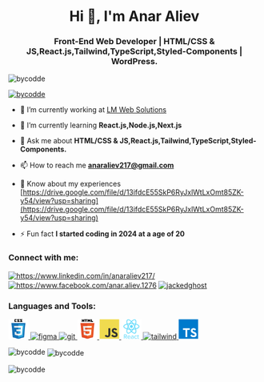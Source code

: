 <h1 align="center">Hi 👋, I'm Anar Aliev</h1>
<h3 align="center">Front-End Web Developer | HTML/CSS & JS,React.js,Tailwind,TypeScript,Styled-Components | WordPress.</h3>

<p align="left"> <img src="https://komarev.com/ghpvc/?username=bycodde&label=Profile%20views&color=0e75b6&style=flat" alt="bycodde" /> </p>

<p align="left"> <a href="https://github.com/ryo-ma/github-profile-trophy"><img src="https://github-profile-trophy.vercel.app/?username=bycodde" alt="bycodde" /></a> </p>

- 🔭 I’m currently working at [LM Web Solutions](https://lm-studio.co.il/en/)

- 🌱 I’m currently learning **React.js,Node.js,Next.js**

- 💬 Ask me about **HTML/CSS & JS,React.js,Tailwind,TypeScript,Styled-Components.**

- 📫 How to reach me **anaraliev217@gmail.com**

- 📄 Know about my experiences [https://drive.google.com/file/d/13ifdcE55SkP6RyJxlWtLxOmt85ZK-y54/view?usp=sharing](https://drive.google.com/file/d/13ifdcE55SkP6RyJxlWtLxOmt85ZK-y54/view?usp=sharing)

- ⚡ Fun fact **I started coding in 2024 at a age of 20**

<h3 align="left">Connect with me:</h3>
<p align="left">
<a href="[www.linkedin.com/in/anaraliev217](https://www.linkedin.com/in/anaraliev217/)" target="blank"><img align="center" src="https://raw.githubusercontent.com/rahuldkjain/github-profile-readme-generator/master/src/images/icons/Social/linked-in-alt.svg" alt="https://www.linkedin.com/in/anaraliev217/" height="30" width="40" /></a>
<a href="https://fb.com/https://www.facebook.com/anar.aliev.1276" target="blank"><img align="center" src="https://raw.githubusercontent.com/rahuldkjain/github-profile-readme-generator/master/src/images/icons/Social/facebook.svg" alt="https://www.facebook.com/anar.aliev.1276" height="30" width="40" /></a>
<a href="https://discord.gg/jackedghost" target="blank"><img align="center" src="https://raw.githubusercontent.com/rahuldkjain/github-profile-readme-generator/master/src/images/icons/Social/discord.svg" alt="jackedghost" height="30" width="40" /></a>
</p>

<h3 align="left">Languages and Tools:</h3>
<p align="left"> <a href="https://www.w3schools.com/css/" target="_blank" rel="noreferrer"> <img src="https://raw.githubusercontent.com/devicons/devicon/master/icons/css3/css3-original-wordmark.svg" alt="css3" width="40" height="40"/> </a> <a href="https://www.figma.com/" target="_blank" rel="noreferrer"> <img src="https://www.vectorlogo.zone/logos/figma/figma-icon.svg" alt="figma" width="40" height="40"/> </a> <a href="https://git-scm.com/" target="_blank" rel="noreferrer"> <img src="https://www.vectorlogo.zone/logos/git-scm/git-scm-icon.svg" alt="git" width="40" height="40"/> </a> <a href="https://www.w3.org/html/" target="_blank" rel="noreferrer"> <img src="https://raw.githubusercontent.com/devicons/devicon/master/icons/html5/html5-original-wordmark.svg" alt="html5" width="40" height="40"/> </a> <a href="https://developer.mozilla.org/en-US/docs/Web/JavaScript" target="_blank" rel="noreferrer"> <img src="https://raw.githubusercontent.com/devicons/devicon/master/icons/javascript/javascript-original.svg" alt="javascript" width="40" height="40"/> </a> <a href="https://reactjs.org/" target="_blank" rel="noreferrer"> <img src="https://raw.githubusercontent.com/devicons/devicon/master/icons/react/react-original-wordmark.svg" alt="react" width="40" height="40"/> </a> <a href="https://tailwindcss.com/" target="_blank" rel="noreferrer"> <img src="https://www.vectorlogo.zone/logos/tailwindcss/tailwindcss-icon.svg" alt="tailwind" width="40" height="40"/> </a> <a href="https://www.typescriptlang.org/" target="_blank" rel="noreferrer"> <img src="https://raw.githubusercontent.com/devicons/devicon/master/icons/typescript/typescript-original.svg" alt="typescript" width="40" height="40"/> </a> </p>

<p><img align="left" src="https://github-readme-stats.vercel.app/api/top-langs?username=bycodde&show_icons=true&locale=en&layout=compact" alt="bycodde" /></p>

<p>&nbsp;<img align="center" src="https://github-readme-stats.vercel.app/api?username=bycodde&show_icons=true&locale=en" alt="bycodde" /></p>

<p><img align="center" src="https://github-readme-streak-stats.herokuapp.com/?user=bycodde&" alt="bycodde" /></p>
